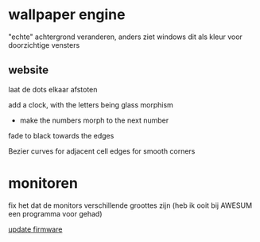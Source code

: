# wallpaper engine
"echte" achtergrond veranderen, anders ziet windows dit als kleur voor doorzichtige vensters

## website
laat de dots elkaar afstoten

add a clock, with the letters being glass morphism
- make the numbers morph to the next number

fade to black towards the edges

Bezier curves for adjacent cell edges for smooth corners

# monitoren
fix het dat de monitors verschillende groottes zijn (heb ik ooit bij AWESUM een programma voor gehad)

[update firmware](https://www.reddit.com/r/OLED_Gaming/comments/1ct2t0b/can_someone_explain_how_to_update_firmware_on_msi/)